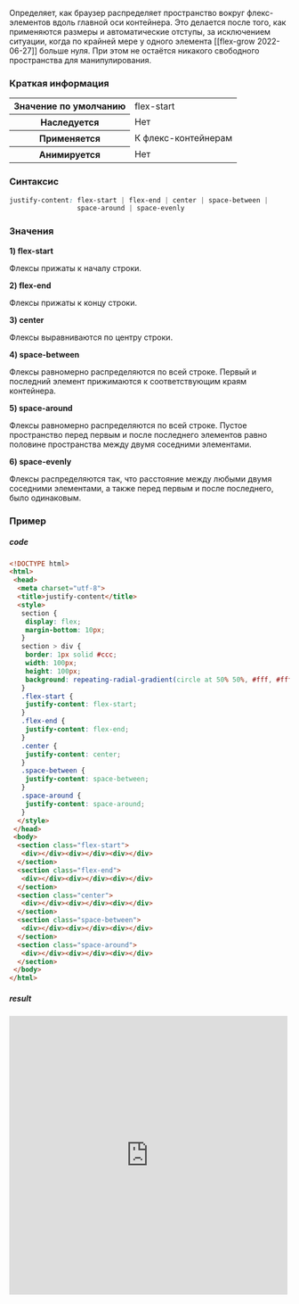 Определяет, как браузер распределяет пространство вокруг флекс-элементов вдоль главной оси контейнера. Это делается после того, как применяются размеры и автоматические отступы, за исключением ситуации, когда по крайней мере у одного элемента [[flex-grow 2022-06-27]] больше нуля. При этом не остаётся никакого свободного пространства для манипулирования.

### Краткая информация
<table>
	<tbody>
		<tr>
			<th>Значение по умолчанию</th>
			<td>flex-start</td>
		</tr>
		<tr>
			<th>Наследуется</th>
			<td>Нет</td>
		</tr>
		<tr>
			<th>Применяется</th>
			<td>К флекс-контейнерам</td>
		</tr>
		<tr>
			<th>Анимируется</th>
			<td>Нет</td>
		</tr>
	</tbody>
</table>

### Синтаксис
```css
justify-content: flex-start | flex-end | center | space-between | 
                 space-around | space-evenly
```

### Значения
__1) flex-start__

Флексы прижаты к началу строки.

__2) flex-end__

Флексы прижаты к концу строки.

__3) center__

Флексы выравниваются по центру строки.

__4) space-between__

Флексы равномерно распределяются по всей строке. Первый и последний элемент прижимаются к соответствующим краям контейнера.

__5) space-around__

Флексы равномерно распределяются по всей строке. Пустое пространство перед первым и после последнего элементов равно половине пространства между двумя соседними элементами.

__6) space-evenly__

Флексы распределяются так, что расстояние между любыми двумя соседними элементами, а также перед первым и после последнего, было одинаковым.

### Пример
##### code
```html
<!DOCTYPE html>
<html>
 <head>
  <meta charset="utf-8">
  <title>justify-content</title>
  <style>
   section {
    display: flex;
    margin-bottom: 10px;
   }
   section > div { 
    border: 1px solid #ccc;
    width: 100px;
    height: 100px;
    background: repeating-radial-gradient(circle at 50% 50%, #fff, #fff 25px, #f96 25px, #f96 50px);
   }
   .flex-start {
    justify-content: flex-start;
   }
   .flex-end {
    justify-content: flex-end;
   }
   .center {
    justify-content: center;
   }
   .space-between {
    justify-content: space-between;
   }
   .space-around {
    justify-content: space-around;
   }
  </style>
 </head>
 <body>
  <section class="flex-start">
   <div></div><div></div><div></div>
  </section>
  <section class="flex-end">
   <div></div><div></div><div></div>
  </section>
  <section class="center">
   <div></div><div></div><div></div>
  </section>
  <section class="space-between">
   <div></div><div></div><div></div>
  </section>
  <section class="space-around">
   <div></div><div></div><div></div>
  </section>
 </body>
</html>
```

##### result
<iframe src="http://localhost:50000/justify-content.html" style="background: white; border: none; width: 500px; height: 500px;"/></iframe>


